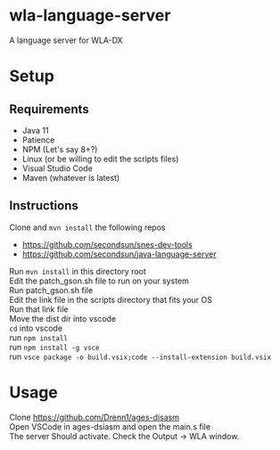 # wla-language-server
A language server for WLA-DX

# Setup
## Requirements
 * Java 11
 * Patience
 * NPM (Let's say 8+?)
 * Linux (or be willing to edit the scripts files)
 * Visual Studio Code
 * Maven (whatever is latest) 
## Instructions

Clone and `mvn install` the following repos
 * https://github.com/secondsun/snes-dev-tools
 * https://github.com/secondsun/java-language-server

Run `mvn install` in this directory root   
Edit the patch_gson.sh file to run on your system  
Run patch_gson.sh file  
Edit the link file in the scripts directory that fits your OS  
Run that link file  
Move the dist dir into vscode  
`cd` into vscode  
run `npm install`  
run `npm install -g vsce`  
run `vsce package -o build.vsix;code --install-extension build.vsix`

# Usage
Clone https://github.com/Drenn1/ages-disasm  
Open VSCode in ages-dsiasm and open the main.s file  
The server Should activate.  Check the Output -> WLA window.  
